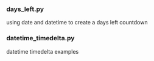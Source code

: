 ### days_left.py

using date and datetime to create a days left countdown

### datetime_timedelta.py

datetime timedelta examples

